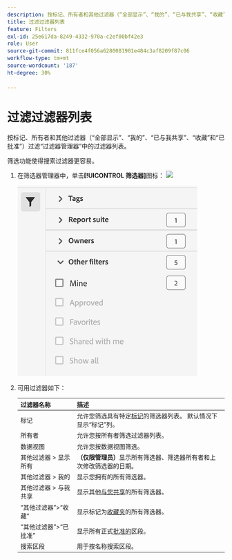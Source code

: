 ```yaml
---
description: 按标记、所有者和其他过滤器（“全部显示”、“我的”、“已与我共享”、“收藏”和“已批准”）进行过滤。
title: 过滤过滤器列表
feature: Filters
exl-id: 25e617da-8249-4332-970a-c2ef00bf42e3
role: User
source-git-commit: 811fce4f056a6280081901e484c3af8209f87c06
workflow-type: tm+mt
source-wordcount: '187'
ht-degree: 30%

---
```


# 过滤过滤器列表

按标记、所有者和其他过滤器（“全部显示”、“我的”、“已与我共享”、“收藏”和“已批准”）过滤“过滤器管理器”中的过滤器列表。

筛选功能使得搜索过滤器更容易。

1. 在筛选器管理器中，单击&#x200B;**[!UICONTROL 筛选器]**&#x200B;图标： ![](https://spectrum.adobe.com/static/icons/workflow_18/Smock_Filter_18_N.svg)

   ![过滤器管理器，显示“过滤器”图标和可用过滤器。](assets/filtering.png)

2. 可用过滤器如下：

   | 过滤器名称 | 描述 |
   |---|---|
   | 标记 | 允许您筛选具有特定[标记](/help/components/filters/filters-tag.md)的筛选器列表。 默认情况下显示“标记”列。 |
   | 所有者 | 允许您按所有者筛选过滤器列表。 |
   | 数据视图 | 允许您按数据视图筛选。 |
   | 其他过滤器 > 显示所有 | **（仅限管理员）**&#x200B;显示所有筛选器、筛选器所有者和上次修改筛选器的日期。 |
   | 其他过滤器 > 我的 | 显示您拥有的所有筛选器。 |
   | 其他过滤器 > 与我共享 | 显示其他[与您共享](/help/components/filters/filters-share.md)的所有筛选器。 |
   | “其他过滤器”>“收藏” | 显示标记为[收藏夹](/help/components/filters/filters-favorite.md)的所有筛选器。 |
   | “其他过滤器”>“已批准” | 显示所有正式[批准的](/help/components/filters/filters-approve.md)区段。 |
   | 搜索区段 | 用于按名称搜索区段。 |
